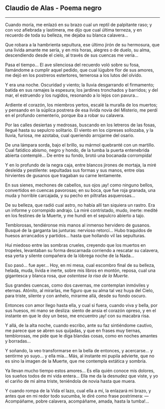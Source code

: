 ## Claudio de Alas - Poema negro
---------

Cuando moría, me enlazó en su brazo
cual un reptil de palpitante raso;
y con voz afiebrada y lastimera,
me dijo que cual última terneza,
y en recuerdo de toda su belleza,
me dejaba su blanca calavera...
 
Que robara a la hambrienta sepultura,
ese último jirón de su hermosura,
que una lívida amante me sería,
y en mis horas, alegres o de duelo,
su alma, descendiendo desde el cielo,
al través de sus cuencas me vería...
 
Pasa el tiempo... El ave silenciosa
del recuerdo voló sobre su fosa,
llamándome a cumplir aquel pedido,
que cual lúgubre flor de sus amores,
me dejó en los postreros estertores,
temerosa a los lutos del olvido.
 
Y era una noche. Oscuridad y viento;
la lluvia desgarrando el firmamento;
batida en sus ramajes la espesura;
los jardines tronchados y barridos;
y del mar, el estruendo y los rugidos,
resonando a lo lejos con pavura...
 
Ardiente el corazón, los miembros yertos,
escalé la muralla de los muertos;
y pensando en la súplica postrera
de esa lívida novia del Misterio,
me perdí en el profundo cementerio,
porque iba a robar su calavera.
 
Por las calles desiertas y medrosas,
buscando en los letreros de las fosas,
llegué hasta su sepulcro solitario.
El viento en los cipreses sollozaba,
y la lluvia, furiosa, me azotaba,
cual queriendo arrojarme del osario.
 
De una lámpara sorda, bajo el brillo,
su mármol quebranté con un martillo.
Cual fatídico abismo, negro y hondo,
de la tumba la puerta entenebrida
abierta contemplé... De entre su fondo,
brotó una bocanada corrompida!
 
Y en lo profundo de la negra caja,
entre blancos jirones de mortaja,
la miré desleída y pestilente:
sepultadas sus formas y sus manos,
entre olas hirvientes de gusanos
que tragaban su carne lentamente.
 
En sus sienes, mechones de cabellos,
sus ojos ¡ay! como ninguno bellos,
convertidos en cuencas pavorosas;
en su boca, que fue roja granada,
una muda y horrible carcajada,
y su pecho en piltrafas asquerosas...
 
De su belleza, que radió cual astro,
no había allí tan siquiera un rastro.
Era un informe y corrompido andrajo.
La miré contristado, mudo, inerte:
medité en los festines de la Muerte,
y me hundí en el sepulcro abierto a tajo.
 
Temblorosas, tendiéronse mis manos
al inmenso hervidero de gusanos.
Busqué de la garganta las junturas:
nervioso retorcí... Hubo traquidos
de huesos arrancados y partidos...
hasta que hollando vil las sepulturas.
 
Huí miedoso entre las sombras crueles,
creyendo que los muertos en tropeles,
levantaban su forma descarnada
corriendo a rescatar su calavera,
esa yerta y silente compañera
de la lóbrega noche de la Nada...
 
Eso pasó... fue ayer... Hoy, en mi mesa,
cual escombro final de su belleza,
helada, muda, lívida e inerte,
sobre mis libros en montón, reposa,
cual una gigantesca y blanca rosa,
_que ostentase la risa de la Muerte._
 
Sus grandes cuencas, como dos cavernas,
me contemplan inmóviles y eternas.
Atónito, al mirarlas, me figuro
que su alma tal vez huya del Cielo,
para triste, silente y con anhelo,
mirarme allá, desde su fondo oscuro.
 
Entonces con amor llego hasta ella,
y cual si fuera, cuando viva y bella,
por sus huesos, mi mano se desliza:
siento de ansia el corazón opreso,
y en el instante en que le doy un beso,
me encuentro ¡ay! con su macabra risa.
 
Y allá, de la alta noche, cuando escribo,
ante su faz sintiéndome cautivo,
me parece que se abren sus quijadas,
y que en frases muy tiernas, temblorosas,
me pide que le diga blandas cosas,
como en noches amantes y borradas...
 
Y soñando, la veo transformarse
en la bella de entonces, y acercarse...
y sentirme yo suyo... y ella mía...
Más, al instante mi pupila advierte,
que no es sino la imagen de la Muerte,
que me contempla extática y sombría.
 
Ya llevan mucho tiempo estos amores...
Es ella quién conoce mis dolores,
los sueños todos de mi vida entera...
Ella me da la desnudez que viste,
y yo el cariño de mi alma triste,
teniéndola de novia hasta que muera.
 
Y cuando rompa de la Vida el lazo,
cual ella a mí, la enlazará mi brazo,
y antes que en mi redor todo sucumba,
le diré como frase postrimera:
—Acompáñame, pobre calavera,
acompáñame, amada, hasta la tumba!...
